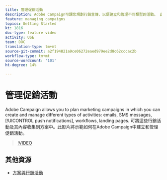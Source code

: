 ```yaml
---
title: 管理促銷活動
description: Adobe Campaign可讓您規劃行銷宣傳，以便建立和管理不同類型的活動。 此影片將示範如何在Adobe Campaign中建立和管理促銷活動。
feature: managing campaigns
topics: Getting Started
kt: 1816
doc-type: feature video
activity: USE
team: DOC
translation-type: tm+mt
source-git-commit: a2f194821a9ce06272eaed979ee2d8c62cccac2b
workflow-type: tm+mt
source-wordcount: '101'
ht-degree: 14%

---
```



# 管理促銷活動

Adobe Campaign allows you to plan marketing campaigns in which you can create and manage different types of activities: emails, SMS messages, [!UICONTROL push notifications], workflows, landing pages. 可將這些行銷活動及其內容收集到方案中。此影片將示範如何在Adobe Campaign中建立和管理促銷活動。

>[!VIDEO](https://video.tv.adobe.com/v/24672?quality=12)

## 其他資源

* [方案與行銷活動](https://docs.adobe.com/content/help/en/campaign-standard/using/getting-started/marketing-plans/programs-and-campaigns.html)
